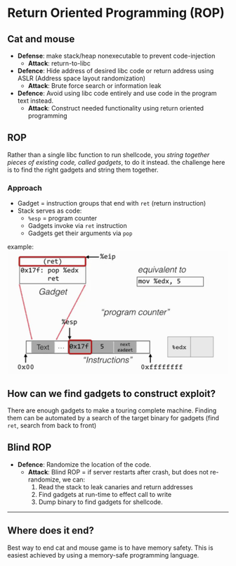 # Return Oriented Programming (ROP)

## Cat and mouse

* __Defense__: make stack/heap nonexecutable to prevent code-injection
  * __Attack__: return-to-libc
* __Defence__: Hide address of desired libc code or return address using ASLR (Address space layout randomization)
  * __Attack__: Brute force search or information leak
* __Defence__: Avoid using libc code entirely and use code in the program text instead.
  * __Attack__: Construct needed functionality using return oriented programming

## ROP

Rather than a single libc function to run shellcode, you _string together pieces of existing code, called gadgets_, to do it instead. the challenge here is to find the right gadgets and string them together.

### Approach

* Gadget = instruction groups that end with `ret` (return instruction)
* Stack serves as code:
  * `%esp` = program counter
  * Gadgets invoke via `ret` instruction
  * Gadgets get their arguments via `pop`

example:
![rop-example](../img/rop-eg.png)

## How can we find gadgets to construct exploit?

There are enough gadgets to make a touring complete machine. Finding them can be automated by a search of the target binary for gadgets (find `ret`, search from back to front)

## Blind ROP

* __Defence__: Randomize the location of the code.
  * __Attack__: Blind ROP = if server restarts after crash, but does not re-randomize, we can:
      1. Read the stack to leak canaries and return addresses
      2. Find gadgets at run-time to effect call to write
      3. Dump binary to find gadgets for shellcode.

---

## Where does it end?

Best way to end cat and mouse game is to have memory safety. This is easiest achieved by using a memory-safe programming language.
